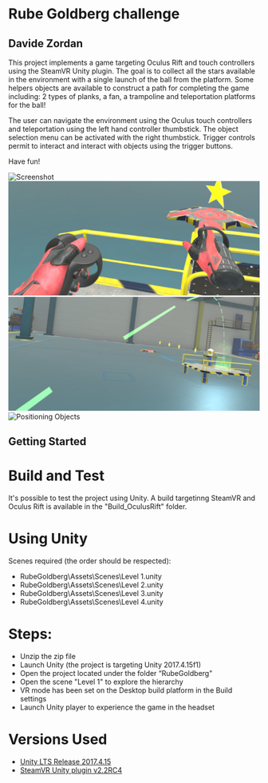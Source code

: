 ﻿# Rube Goldberg challenge
## Davide Zordan

This project implements a game targeting Oculus Rift and touch controllers using the SteamVR Unity plugin.
The goal is to collect all the stars available in the environment with a single launch of the ball from the platform.
Some helpers objects are available to construct a path for completing the game including: 2 types of planks, a fan, a trampoline and teleportation platforms for the ball!

The user can navigate the environment using the Oculus touch controllers and teleportation using the left hand controller thumbstick.
The object selection menu can be activated with the right thumbstick.
Trigger controls permit to interact and interact with objects using the trigger buttons.

Have fun!

![Screenshot](Screenshot.png)
![Touch controllers input](Screenshot-1.png)
![Teleportation](Screenshot-2.png)
![Positioning Objects](Screenshot-3.png)

## Getting Started

# Build and Test
It's possible to test the project using Unity. A build targetinng SteamVR and Oculus Rift is available in the "Build_OculusRift" folder.

# Using Unity
Scenes required (the order should be respected):

- RubeGoldberg\Assets\Scenes\Level 1.unity
- RubeGoldberg\Assets\Scenes\Level 2.unity
- RubeGoldberg\Assets\Scenes\Level 3.unity
- RubeGoldberg\Assets\Scenes\Level 4.unity

# Steps:
- Unzip the zip file
- Launch Unity (the project is targeting Unity 2017.4.15f1)
- Open the project located under the folder “RubeGoldberg"
- Open the scene "Level 1" to explore the hierarchy
- VR mode has been set on the Desktop build platform in the Build settings
- Launch Unity player to experience the game in the headset

# Versions Used
- [Unity LTS Release 2017.4.15](https://unity3d.com/unity/qa/lts-releases?version=2017.4)
- [SteamVR Unity plugin v2.2RC4](https://github.com/ValveSoftware/steamvr_unity_plugin/tree/master/Assets/SteamVR)

